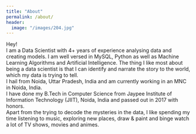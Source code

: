 ```yaml
---
title: "About"
permalink: /about/
header:
  image: "/images/204.jpg"
---
```


Hey!  
I am a Data Scientist with 4+ years of experience analysing data and creating models. I am well versed in MySQL, Python as well as Machine Learning Algorithms and Artificial Intelligence. The thing I like most about being a data scientist is that I can identify and narrate the story to the world, which my data is trying to tell.  
I hail from Noida, Uttar Pradesh, India and am currently working in an MNC in Noida, India.  
I have done my B.Tech in Computer Science from Jaypee Institute of Information Technology (JIIT), Noida, India and passed out in 2017 with honors.  
Apart from the trying to decode the mysteries in the data, I like spending my time listening to music, exploring new places, draw & paint and binge watch a lot of TV shows, movies and animes.
